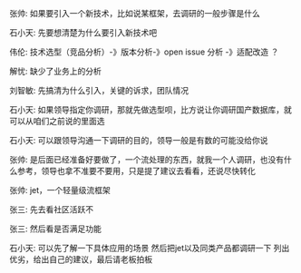 张帅:
如果要引入一个新技术，比如说某框架，去调研的一般步骤是什么

石小天:
先要想清楚为什么要引入新技术吧

伟伦:
技术选型（竞品分析）-》版本分析-》open issue 分析  -》适配改造 ？

解忧:
缺少了业务上的分析

刘智敏:
先搞清为什么引入，关键的诉求，团队情况

石小天:
如果领导指定你调研，那就先做选型呗，比方说让你调研国产数据库，就可以从咱们之前说的里面选

石小天:
可以跟领导沟通一下调研的目的，领导一般是有数的可能没给你说

张帅:
是后面已经准备好要做了，一个流处理的东西，就我一个人调研，也没有什么参考，领导也拿不准要不要用，只是提了建议去看看，还说尽快转化

张帅:
jet，一个轻量级流框架

张三:
先去看社区活跃不

张三:
然后看是否满足功能

石小天:
可以先了解一下具体应用的场景
然后把jet以及同类产品都调研一下
列出优劣，给出自己的建议，最后请老板拍板